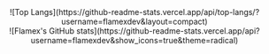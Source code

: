 <center>
  ![Top Langs](https://github-readme-stats.vercel.app/api/top-langs/?username=flamexdev&layout=compact) <br />
  ![Flamex's GitHub stats](https://github-readme-stats.vercel.app/api?username=flamexdev&show_icons=true&theme=radical)
</center
